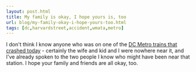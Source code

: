 ```yaml
---
layout: post.html
title: My family is okay, I hope yours is, too
url: blog/my-family-okay-i-hope-yours-too.html
tags: [dc,harvardstreet,accident,wmata,metro]
---
```

I don't think I know anyone who was on one of the [DC Metro trains that crashed today](http://www.cnn.com/2009/US/06/22/washington.subway.crash/index.html) - certainly the wife and kid and I were nowhere near it, and I've already spoken to the two people I know who might have been near that station. I hope your family and friends are all okay, too. 
